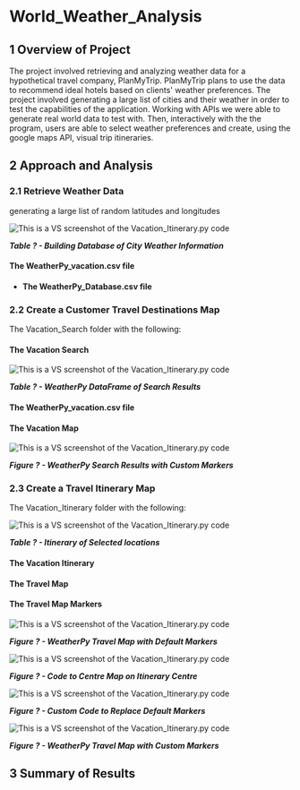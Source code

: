 # World_Weather_Analysis
## 1 Overview of Project

The  project involved retrieving and analyzing weather data for a hypothetical travel company, PlanMyTrip.  PlanMyTrip plans to use the data to recommend ideal hotels based on clients' weather preferences.  The project involved generating a large list of cities and their weather in order to test the capabilities of the application. Working with APIs we were able to generate real world data to test with. Then, interactively with the the program, users are able to select weather preferences and create, using the google maps API, visual trip itineraries. 

## 2 Approach and Analysis

### 2.1 Retrieve Weather Data

generating a large list of random latitudes and longitudes



![This is a VS screenshot of the Vacation_Itinerary.py code](file://C:\Users\Greg\Carleton\World_Weather_Analysis\Weather_Database\Build_City_Weather.png?lastModify=1640037549)

***Table ? - Building Database of City Weather Information***

#### The WeatherPy_vacation.csv file

- #### The WeatherPy_Database.csv file

### 2.2 Create a Customer Travel Destinations Map

The Vacation_Search folder with the following:

#### The Vacation Search

![This is a VS screenshot of the Vacation_Itinerary.py code](file://C:\Users\Greg\Carleton\World_Weather_Analysis\Vacation_Search\WeatherPy_vacation_dataframe.png?lastModify=1640037549)

***Table ? - WeatherPy DataFrame of Search Results***

#### The WeatherPy_vacation.csv file

#### The Vacation  Map

![This is a VS screenshot of the Vacation_Itinerary.py code](file://C:\Users\Greg\Carleton\World_Weather_Analysis\Vacation_Search\WeatherPy_vacation_map.png?lastModify=1640037549)

***Figure ? - WeatherPy Search Results with Custom Markers***



### 2.3 Create a Travel Itinerary Map

The Vacation_Itinerary folder with the following:



![This is a VS screenshot of the Vacation_Itinerary.py code](C:\Users\Greg\Carleton\World_Weather_Analysis\Vacation_Itinerary\WeatherPy_travel_itinerary.png "Figure ? - ?")

***Table ? - Itinerary of Selected locations***



#### The Vacation Itinerary

#### The Travel Map



#### The Travel Map  Markers





![This is a VS screenshot of the Vacation_Itinerary.py code](C:\Users\Greg\Carleton\World_Weather_Analysis\Vacation_Itinerary\WeatherPy_travel_map.png "Figure ? - ?")

***Figure ? - WeatherPy Travel Map with Default Markers***





![This is a VS screenshot of the Vacation_Itinerary.py code](C:\Users\Greg\Carleton\World_Weather_Analysis\Vacation_Itinerary\Code_to_centre_travel_map.png "Figure ? - ?")

***Figure ? - Code to Centre Map on Itinerary Centre***



![This is a VS screenshot of the Vacation_Itinerary.py code](C:\Users\Greg\Carleton\World_Weather_Analysis\Vacation_Itinerary\Code_to_replace_map_markers.png "Figure ? - ?")

***Figure ? - Custom Code to Replace Default Markers*** 



![This is a VS screenshot of the Vacation_Itinerary.py code](C:\Users\Greg\Carleton\World_Weather_Analysis\Vacation_Itinerary\WeatherPy_travel_map_markers.png "Figure ? - ?")

***Figure ? - WeatherPy Travel Map with Custom Markers***

## 3 Summary of Results

